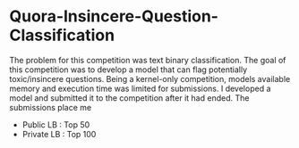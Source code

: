 # Quora-Insincere-Question-Classification
The problem for this competition was text binary classification. The goal of this competition was to develop a model that can flag potentially toxic/insincere questions. Being a kernel-only competition, models available memory and execution time was limited for submissions. I developed a model and submitted it to the competition after it had ended. The submissions place me

  * Public LB  : Top 50
  * Private LB : Top 100
